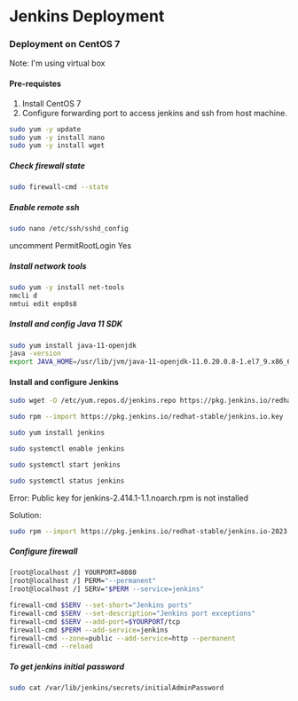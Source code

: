 # Jenkins Deployment
### Deployment on CentOS 7
Note: I'm using virtual box 
#### Pre-requistes
1. Install CentOS 7
2. Configure forwarding port to access jenkins and ssh from host machine.

```sh
sudo yum -y update
sudo yum -y install nano
sudo yum -y install wget
```
##### Check firewall state
```sh
sudo firewall-cmd --state
```
##### Enable remote ssh
```sh
sudo nano /etc/ssh/sshd_config
```
uncomment PermitRootLogin Yes
##### Install network tools
```sh
sudo yum -y install net-tools
nmcli d
nmtui edit enp0s8
```
##### Install and config Java 11 SDK
```sh
sudo yum install java-11-openjdk
java -version
export JAVA_HOME=/usr/lib/jvm/java-11-openjdk-11.0.20.0.8-1.el7_9.x86_64/jre
```

#### Install and configure Jenkins
```sh
sudo wget -O /etc/yum.repos.d/jenkins.repo https://pkg.jenkins.io/redhat-stable/jenkins.repo

sudo rpm --import https://pkg.jenkins.io/redhat-stable/jenkins.io.key

sudo yum install jenkins

sudo systemctl enable jenkins

sudo systemctl start jenkins

sudo systemctl status jenkins
```
Error: Public key for jenkins-2.414.1-1.1.noarch.rpm is not installed

Solution:
```sh
sudo rpm --import https://pkg.jenkins.io/redhat-stable/jenkins.io-2023.key
```

##### Configure firewall
```sh
[root@localhost /] YOURPORT=8080
[root@localhost /] PERM="--permanent"
[root@localhost /] SERV="$PERM --service=jenkins"

firewall-cmd $SERV --set-short="Jenkins ports"
firewall-cmd $SERV --set-description="Jenkins port exceptions"
firewall-cmd $SERV --add-port=$YOURPORT/tcp
firewall-cmd $PERM --add-service=jenkins
firewall-cmd --zone=public --add-service=http --permanent
firewall-cmd --reload
```

##### To get jenkins initial password
```sh
sudo cat /var/lib/jenkins/secrets/initialAdminPassword
```